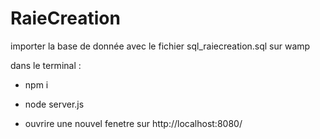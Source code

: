 # RaieCreation

importer la base de donnée avec le fichier sql_raiecreation.sql sur wamp

dans le terminal :

 - npm i

 - node server.js

 - ouvrire une nouvel fenetre sur http://localhost:8080/